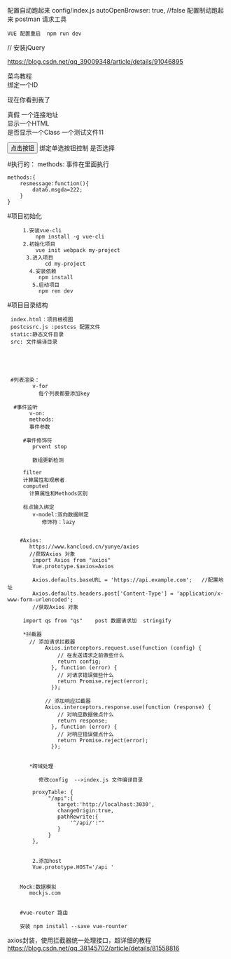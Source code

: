   	 
   配置自动跑起来
   config/index.js   autoOpenBrowser: true,  //false  配置制动跑起来
   postman  请求工具
  
    VUE 配置重启  npm run dev
  
  
  
  
  // 安装jQuery 

  https://blog.csdn.net/qq_39009348/article/details/91046895
  
  
  
  
  
  
 <div v-bind:id="'list-' + id">菜鸟教程</div>    绑定一个ID
 <p v-if="seen">现在你看到我了</p>              真假
   <a v-bind:href="url" v-bind:target="target">   一个连接地址
 <div v-html="site"></div>					  显示一个HTML
 <div v-bind:class="{'isActive':use}">			是否显示一个Class
	一个测试文件11
 </div>
 
 <input type="button" value="点击按钮"  v-model="use">  绑定单选按钮控制  是否选择
 
 
 
 
 
 #执行的：
 methods:  事件在里面执行
 
 
	methods:{
		resmessage:function(){
			data6.msgda=222;
		}
	}
		 
		 
 
 
 
  
  
  #项目初始化

		 1.安装vue-cli 
		     npm install -g vue-cli
		 2.初始化项目
		     vue init webpack my-project 
		  3.进入项目
				cd my-project
		   4.安装依赖
		      npm install 
			5.启动项目
		      npm ren dev
		   
   
 #项目目录结构
 
	 index.html：项目根视图
	 postcssrc.js :postcss 配置文件
	 static:静态文件目录
	 src: 文件编译目录
	 
	 
	 
	 
	 
	 #列表渲染：
		    v-for
		      每个列表都要添加key
	    
	  #事件监听
	       v-on:
		   methods:
		   事件参数
		   
		 #事件修饰符
			prvent stop
			
			数组更新检测
			
         filter	 
		 计算属性和观察者
		 computed
		   计算属性和Methods区别
		   
		 标点输入绑定  
			v-model:双向数据绑定
		       修饰符：lazy
		
		   
		#Axios: 
		   https://www.kancloud.cn/yunye/axios
		   //获取Axios 对象
			import Axios from "axios"
			Vue.prototype.$axios=Axios

			Axios.defaults.baseURL = 'https://api.example.com';   //配置地址
			Axios.defaults.headers.post['Content-Type'] = 'application/x-www-form-urlencoded';
			//获取Axios 对象
			   
         import qs from "qs"    post 数据请求加  stringify

		 *拦截器
		   // 添加请求拦截器
				Axios.interceptors.request.use(function (config) {
					// 在发送请求之前做些什么
					return config;
				  }, function (error) {
					// 对请求错误做些什么
					return Promise.reject(error);
				  });

				// 添加响应拦截器
				Axios.interceptors.response.use(function (response) {
					// 对响应数据做点什么
					return response;
				  }, function (error) {
					// 对响应错误做点什么
					return Promise.reject(error);
				  });
		

		   *跨域处理
		   
		      修改config  -->index.js 文件编译目录 
		 
			proxyTable: {
			     "/api":{
					target:'http://localhost:3030',
					changeOrigin:true,
					pathRewrite:{
						'^/api/':""
					}
				 }
			},
			
			
			2.添加host 
			Vue.prototype.HOST='/api '
			
			
		Mock:数据模拟
		   mockjs.com
	
			
		#vue-router 路由	
		
		安装 npm install --save vue-rounter
		   
	  
	 
	 
	 
	 
	 
axios封装，使用拦截器统一处理接口，超详细的教程
https://blog.csdn.net/qq_38145702/article/details/81558816


	 
	 
	 
	 
	 
	 
  

